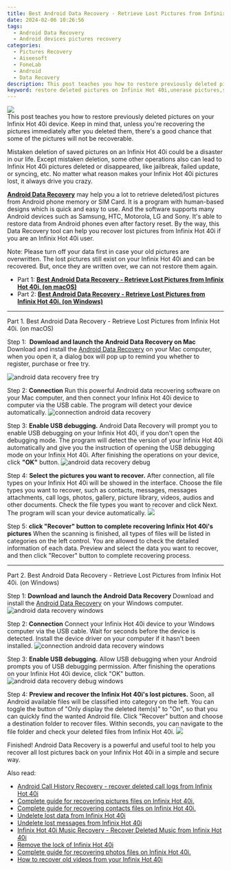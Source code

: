 ```yaml
---
title: Best Android Data Recovery - Retrieve Lost Pictures from Infinix Hot 40i.
date: 2024-02-06 10:26:56
tags: 
  - Android Data Recovery
  - Android devices pictures recovery
categories: 
  - Pictures Recovery
  - Aiseesoft
  - FoneLab
  - Android
  - Data Recovery
description: This post teaches you how to restore previously deleted pictures on your Infinix Hot 40i device. Keep in mind that, unless you're recovering the pictures immediately after you deleted them, there's a good chance that some of the pictures will not be recoverable.
keyword: restore deleted pictures on Infinix Hot 40i,unerase pictures,save erased pictures from Infinix Hot 40i,retrieve wiped pictures Infinix Hot 40i,recover lost pictures from Infinix Hot 40i,regain missing pictures,how to recover pictures Infinix Hot 40i,how to recover deleted pictures in Infinix Hot 40i,Infinix Hot 40i retrieve deleted pictures,recover pictures from Infinix Hot 40i,my pictures deleted from Infinix Hot 40i how to undo pictures,how to restore your files from Infinix Hot 40i
---
```


<img src="https://img0mobiles.techidaily.com/images/best-assets/devices/infinix/infinix-hot-40i/3.jpg" class="atpl-imgstyle"  />

<div class="atpl-content atpl-for-fonelab-android recover-pictures">

<div class="atpl-post-description-part-1">
This post teaches you how to restore previously deleted pictures on your Infinix Hot 40i device. Keep in mind that, unless you're recovering the pictures immediately after you deleted them, there's a good chance that some of the pictures will not be recoverable.
</div>

<div class="atpl-post-description-part-2">
<div class="tpl-content-sub-paragraph-content">
  <p>
    Mistaken deletion of saved pictures on an Infinix Hot 40i could be a disaster in our life. Except mistaken deletion, some other operations also can lead to Infinix Hot 40i pictures deleted or disappeared, like jailbreak, failed update, or syncing, etc. No matter what reason makes your Infinix Hot 40i pictures lost, it always drive you crazy.
  </p>
</div>
</div>

<div class="atpl-post-description-part-3">
<div class="tpl-content-sub-paragraph-content">
  <p>
    <a href="https://tools.techidaily.com/aiseesoft-android-data-recovery/" target="_blank" rel="noopener"><strong>Android Data Recovery</strong></a> may help you a lot to retrieve deleted/lost pictures from Android phone memory or SIM Card. It is a program with human-based designs which is quick and easy to use. And the software supports many Android devices such as Samsung, HTC, Motorola, LG and Sony. It's able to restore data from Android phones even after factory reset. By the way, this Data Recovery tool can help you recover lost pictures from Infinix Hot 40i if you are an Infinix Hot 40i user.
  </p>
</div>
<div class="tpl-content-sub-paragraph-content">
  <p>
    Note: Please turn off your data first in case your old pictures are overwritten. The lost pictures still exist on your Infinix Hot 40i and can be recovered. But, once they are written over, we can not restore them again.
  </p>
</div>
</div>

<ul>
  <li>Part 1: <strong><a href="#p1"> Best Android Data Recovery - Retrieve Lost Pictures from Infinix Hot 40i.  (on macOS)</a></strong></li>
  <li>Part 2: <strong><a href="#p2"> Best Android Data Recovery - Retrieve Lost Pictures from Infinix Hot 40i.  (on Windows)</a></strong></li>
</ul>



<!-- Part 1 -->
<a id="p1" name="p1" ></a><hr>

<div>
  <span class="atpl-step-part-style">Part 1. Best Android Data Recovery - Retrieve Lost Pictures from Infinix Hot 40i. (on macOS)</span>
</div>  

<span class="atpl-stepstyle-a"><span>Step 1: </span></span> <strong>Download and launch the Android Data Recovery on Mac</strong>
Download and install the <a href="https://tools.techidaily.com/aiseesoft-android-data-recovery/" target="_blank" rel="noopener">Android Data Recovery</a> on your Mac computer, when you open it, a dialog box will pop up to remind you whether to register, purchase or free try.

<img src="https://tools.techidaily.com/images/apps/aiseesoft/android-data-recovery/mac-free-try.png" class="atpl-imgstyle" alt="android data recovery free try" />

<span class="atpl-stepstyle-a"><span>Step 2: </span></span> <strong>Connection</strong>
Run this powerful Android data recovering software on your Mac computer, and then connect your Infinix Hot 40i device to computer via the USB cable. The program will detect your device automatically.
<img src="https://tools.techidaily.com/images/apps/aiseesoft/android-data-recovery/mac-connection-interface.jpg" class="atpl-imgstyle" alt="connection android data recovery" />

<span class="atpl-stepstyle-a"><span>Step 3: </span></span> <strong>Enable USB debugging.</strong>
Android Data Recovery will prompt you to enable USB debugging on your Infinix Hot 40i, if you don't open the debugging mode. The program will detect the version of your Infinix Hot 40i automatically and give you the instruction of opening the USB debugging mode on your Infinix Hot 40i. After finishing the operations on your device, click <strong>"OK"</strong> button.
<img src="https://tools.techidaily.com/images/apps/aiseesoft/android-data-recovery/mac-android-usb-debug.jpg"  class="atpl-imgstyle" alt="android data recovery debug" />

<span class="atpl-stepstyle-a"><span>Step 4: </span></span> <strong>Select the pictures you want to recover.</strong>
After connection, all file types on your Infinix Hot 40i will be showed in the interface. Choose the file types you want to recover, such as contacts, messages, messages attachments, call logs, photos, gallery, picture library, videos, audios and other documents. Check the file types you want to recover and click Next. The program will scan your device automatically.
<img src="https://tools.techidaily.com/images/apps/aiseesoft/android-data-recovery/mac-choose-type-photos.jpg" class="atpl-imgstyle"  />

<span class="atpl-stepstyle-a"><span>Step 5: </span></span> <strong>click "Recover" button to  complete recovering Infinix Hot 40i's pictures</strong>
When the scanning is finished, all types of files will be listed in categories on the left control. You are allowed to check the detailed information of each data. Preview and select the data you want to recover, and then click "Recover" button to complete recovering process.


<a id="p2" name="p2"></a><hr>

<!-- Part 2 -->
<div>
  <span class="atpl-step-part-style">Part 2. Best Android Data Recovery - Retrieve Lost Pictures from Infinix Hot 40i. (on Windows)</span>
</div>

<span class="atpl-stepstyle-a"><span>Step 1: </span></span> <strong>Download and launch the Android Data Recovery</strong>
Download and install the <a href="https://tools.techidaily.com/aiseesoft-android-data-recovery/" target="_blank" rel="noopener">Android Data Recovery</a> on your Windows computer.
<img src="https://tools.techidaily.com/images/apps/aiseesoft/android-data-recovery/win-start-interface.png"  class="atpl-imgstyle" alt="android data recovery windows" />

<span class="atpl-stepstyle-a"><span>Step 2: </span></span> <strong>Connection</strong>
Connect your Infinix Hot 40i device to your Windows computer via the USB cable. Wait for seconds before the device is detected. Install the device driver on your computer if it hasn't been installed.
<img src="https://tools.techidaily.com/images/apps/aiseesoft/android-data-recovery/win-connection-interface.png" class="atpl-imgstyle" alt="connection android data recovery windows" />

<span class="atpl-stepstyle-a"><span>Step 3: </span></span> <strong>Enable USB debugging.</strong>
Allow USB debugging when your Android prompts you of USB debugging permission. After finishing the operations on your Infinix Hot 40i device, click "OK" button.
<img src="https://tools.techidaily.com/images/apps/aiseesoft/android-data-recovery/win-android-usb-debug.png" class="atpl-imgstyle" alt="android data recovery debug windows" />

<span class="atpl-stepstyle-a"><span>Step 4: </span></span> <strong>Preview and recover the Infinix Hot 40i's lost pictures.</strong>
Soon, all Android available files will be classified into category on the left. You can toggle the button of "Only display the deleted item(s)" to "On", so that you can quickly find the wanted Android file. Click "Recover" button and choose a destination folder to recover files. Within seconds, you can navigate to the file folder and check your deleted files from Infinix Hot 40i.
<img src="https://tools.techidaily.com/images/apps/aiseesoft/android-data-recovery/win-recover-photos.png" class="atpl-imgstyle"  />

<div class="atpl-post-description-part-4">
<div class="tpl-content-sub-paragraph-normal">
  <p>
    Finished! Android Data Recovery is a powerful and useful tool to help you recover all lost pictures back on your Infinix Hot 40i in a simple and secure way.
  </p>
</div>
</div>

<ins class="adsbygoogle"
     style="display:block"
     data-ad-client="ca-pub-7571918770474297"
     data-ad-slot="8358498916"
     data-ad-format="auto"
     data-full-width-responsive="true"></ins>

<span class="atpl-alsoreadstyle">Also read:</span>
<div><ul>
<li><a href="/android-call-history-recovery-recover-deleted-call-logs-from-infinix-hot-40i-by-fonelab-android-recover-call-logs/" target="_blank" rel="noopener"><u>Android Call History Recovery - recover deleted call logs from Infinix Hot 40i</u></a></li>
<li><a href="/complete-guide-for-recovering-pictures-files-on-infinix-hot-40i-by-fonelab-android-recover-pictures/" target="_blank" rel="noopener"><u>Complete guide for recovering pictures files on Infinix Hot 40i.</u></a></li>
<li><a href="/complete-guide-for-recovering-contacts-files-on-infinix-hot-40i-by-fonelab-android-recover-contacts/" target="_blank" rel="noopener"><u>Complete guide for recovering contacts files on Infinix Hot 40i.</u></a></li>
<li><a href="/undelete-lost-data-from-infinix-hot-40i-by-fonelab-android-recover-data/" target="_blank" rel="noopener"><u>Undelete lost data from Infinix Hot 40i</u></a></li>
<li><a href="/undelete-lost-messages-from-infinix-hot-40i-by-fonelab-android-recover-messages/" target="_blank" rel="noopener"><u>Undelete lost messages from Infinix Hot 40i</u></a></li>
<li><a href="/infinix-hot-40i-music-recovery-recover-deleted-music-from-infinix-hot-40i-by-fonelab-android-recover-music/" target="_blank" rel="noopener"><u>Infinix Hot 40i Music Recovery - Recover Deleted Music from Infinix Hot 40i</u></a></li>
<li><a href="/remove-the-lock-of-infinix-hot-40i-by-drfone-android-unlock-android-unlock/" target="_blank" rel="noopener"><u>Remove the lock of Infinix Hot 40i</u></a></li>
<li><a href="/complete-guide-for-recovering-photos-files-on-infinix-hot-40i-by-fonelab-android-recover-photos/" target="_blank" rel="noopener"><u>Complete guide for recovering photos files on Infinix Hot 40i.</u></a></li>
<li><a href="/how-to-recover-old-videos-from-your-infinix-hot-40i-by-fonelab-android-recover-video/" target="_blank" rel="noopener"><u>How to recover old videos from your Infinix Hot 40i</u></a></li>
</ul></div>

</div>
